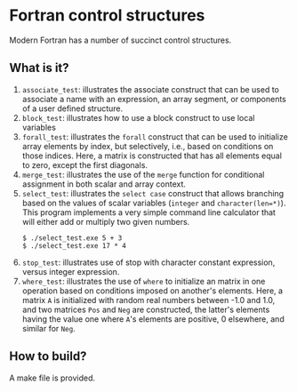 # Fortran control structures
Modern Fortran has a number of succinct control structures.

## What is it?
1. `associate_test`: illustrates the associate construct that can be used
    to associate a name with an expression, an array segment, or
    components of a user defined structure.
1. `block_test`: illustrates how to use a block construct to use local
    variables
1. `forall_test`: illustrates the `forall` construct that can be used
    to initialize array elements by index, but selectively, i.e., based
    on conditions on those indices.  Here, a matrix is constructed that
    has all elements equal to zero, except the first diagonals.
1. `merge_test`: illustrates the use of the `merge` function for conditional
    assignment in both scalar and array context.
1. `select_test`: illustrates the `select case` construct that allows
    branching based on the values of scalar variables (`integer` and
    `character(len=*)`).  This program implements a very simple command
    line calculator that will either add or multiply two given numbers.
   ```
   $ ./select_test.exe 5 + 3
   $ ./select_test.exe 17 * 4
   ```
1. `stop_test`: illustrates use of stop with character constant expression,
    versus integer expression.
1. `where_test`: illustrates the use of `where` to initialize an matrix
    in one operation based on conditions imposed on another's elements.
    Here, a matrix `A` is initialized with random real numbers between
    -1.0 and 1.0, and two matrices `Pos` and `Neg` are constructed, the
    latter's elements having the value one where `A`'s elements are
    positive, 0 elsewhere, and similar for `Neg`.

## How to build?
A make file is provided.

